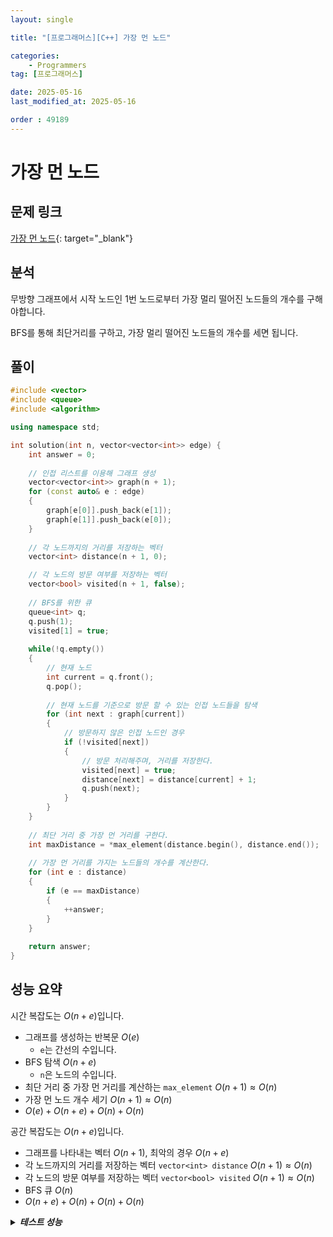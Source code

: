 ```yaml
---
layout: single

title: "[프로그래머스][C++] 가장 먼 노드"

categories:
    - Programmers
tag: [프로그래머스]

date: 2025-05-16
last_modified_at: 2025-05-16

order : 49189
---
```


# 가장 먼 노드

## 문제 링크

[가장 먼 노드](https://school.programmers.co.kr/learn/courses/30/lessons/49189){: target="_blank"}

## 분석

무방향 그래프에서 시작 노드인 1번 노드로부터 가장 멀리 떨어진 노드들의 개수를 구해야합니다.

BFS를 통해 최단거리를 구하고, 가장 멀리 떨어진 노드들의 개수를 세면 됩니다.

## 풀이

```cpp
#include <vector>
#include <queue>
#include <algorithm>

using namespace std;

int solution(int n, vector<vector<int>> edge) {
    int answer = 0;
    
    // 인접 리스트를 이용해 그래프 생성
    vector<vector<int>> graph(n + 1);
    for (const auto& e : edge)
    {
        graph[e[0]].push_back(e[1]);
        graph[e[1]].push_back(e[0]);
    }
    
    // 각 노드까지의 거리를 저장하는 벡터
    vector<int> distance(n + 1, 0);

    // 각 노드의 방문 여부를 저장하는 벡터
    vector<bool> visited(n + 1, false);
    
    // BFS를 위한 큐
    queue<int> q;
    q.push(1);
    visited[1] = true;
    
    while(!q.empty())
    {
        // 현재 노드
        int current = q.front();
        q.pop();
        
        // 현재 노드를 기준으로 방문 할 수 있는 인접 노드들을 탐색
        for (int next : graph[current])
        {
            // 방문하지 않은 인접 노드인 경우
            if (!visited[next])
            {
                // 방문 처리해주며, 거리를 저장한다.
                visited[next] = true;
                distance[next] = distance[current] + 1;
                q.push(next);
            }
        }
    }
    
    // 최단 거리 중 가장 먼 거리를 구한다.
    int maxDistance = *max_element(distance.begin(), distance.end());
    
    // 가장 먼 거리를 가지는 노드들의 개수를 계산한다.
    for (int e : distance)
    {
        if (e == maxDistance)
        {
            ++answer;
        }
    }
    
    return answer;
}
```

## 성능 요약

시간 복잡도는 $O(n + e)$입니다.

- 그래프를 생성하는 반복문 $O(e)$
    + `e`는 간선의 수입니다.
- BFS 탐색 $O(n + e)$
    + `n`은 노드의 수입니다.
- 최단 거리 중 가장 먼 거리를 계산하는 `max_element` $O(n + 1) \approx O(n)$
- 가장 먼 노드 개수 세기 $O(n + 1) \approx O(n)$
- $O(e) + O(n + e) + O(n) + O(n)$

공간 복잡도는 $O(n + e)$입니다.

- 그래프를 나타내는 벡터 $O(n + 1)$, 최악의 경우 $O(n + e)$
- 각 노드까지의 거리를 저장하는 벡터 `vector<int> distance` $O(n + 1) \approx O(n)$
- 각 노드의 방문 여부를 저장하는 벡터 `vector<bool> visited` $O(n + 1) \approx O(n)$
- BFS 큐 $O(n)$
- $O(n + e) + O(n) + O(n) + O(n)$

<details>
<summary><h5 style="display: inline;">테스트 성능</h5></summary>
<div markdown="1">

테스트 1 〉 통과 (0.02ms, 4.16MB)  
테스트 2 〉 통과 (0.01ms, 4.06MB)  
테스트 3 〉 통과 (0.02ms, 4.16MB)  
테스트 4 〉 통과 (0.12ms, 4.14MB)  
테스트 5 〉 통과 (0.29ms, 4.13MB)  
테스트 6 〉 통과 (0.72ms, 4.32MB)  
테스트 7 〉 통과 (5.84ms, 10.6MB)  
테스트 8 〉 통과 (12.02ms, 14MB)  
테스트 9 〉 통과 (8.42ms, 13.9MB)  

</div>
</details>